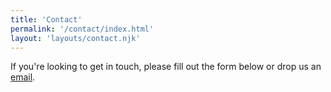 ```yaml
---
title: 'Contact'
permalink: '/contact/index.html'
layout: 'layouts/contact.njk'
---
```


If you're looking to get in touch, please fill out the form below or drop us an [email](mailto:example@example.com).